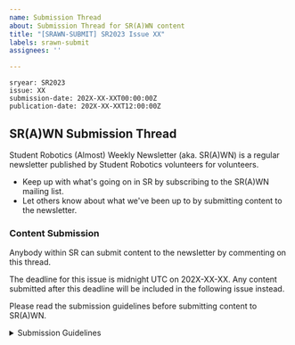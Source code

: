 ```yaml
---
name: Submission Thread
about: Submission Thread for SR(A)WN content
title: "[SRAWN-SUBMIT] SR2023 Issue XX"
labels: srawn-submit
assignees: ''

---
```

```
sryear: SR2023
issue: XX
submission-date: 202X-XX-XXT00:00:00Z
publication-date: 202X-XX-XXT12:00:00Z
```
## SR(A)WN Submission Thread

Student Robotics (Almost) Weekly Newsletter (aka. SR(A)WN) is a regular newsletter published by Student Robotics volunteers for volunteers.

- Keep up with what's going on in SR by subscribing to the SR(A)WN mailing list.
- Let others know about what we've been up to by submitting content to the newsletter.

### Content Submission

Anybody within SR can submit content to the newsletter by commenting on this thread.

The deadline for this issue is midnight UTC on 202X-XX-XX. Any content submitted after this deadline will be included in the following issue instead.

Please read the submission guidelines before submitting content to SR(A)WN.

<details>
<summary>Submission Guidelines</summary>

- Be inclusive! This is a newsletter for all volunteers, so please try not to assume knowledge (technical, or of specific activities within SR).
- Please follow the [code of conduct](https://opsmanual.studentrobotics.org/about-the-charity/code-of-conduct) when writing and submitting content.
- SR(A)WN is a public newsletter. Please don't submit any sensitive or inappropriate content.
- If additional help is required for something, you can **embolden** it to indicate this to volunteers.
- Please use [Commonmark Markdown](https://commonmark.org/help/) where possible when writing content. Some formatting may be stripped or changed during editing, or by the newsletter template.
- Please use alt text when submitting images to the newsletter, as some mail clients may not be able to read HTML.
</details>
